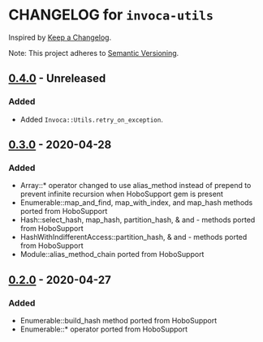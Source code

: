 # CHANGELOG for `invoca-utils`

Inspired by [Keep a Changelog](https://keepachangelog.com/en/1.0.0/).

Note: This project adheres to [Semantic Versioning](https://semver.org/spec/v2.0.0.html).

## [0.4.0] - Unreleased
### Added
- Added `Invoca::Utils.retry_on_exception`.

## [0.3.0] - 2020-04-28
### Added
- Array::* operator changed to use alias_method instead of prepend to prevent infinite recursion when HoboSupport gem is present
- Enumerable::map_and_find, map_with_index, and map_hash methods ported from HoboSupport
- Hash::select_hash, map_hash, partition_hash, & and - methods ported from HoboSupport
- HashWithIndifferentAccess::partition_hash, & and - methods ported from HoboSupport
- Module::alias_method_chain ported from HoboSupport

## [0.2.0] - 2020-04-27
### Added
- Enumerable::build_hash method ported from HoboSupport
- Enumerable::* operator ported from HoboSupport

[0.4.0]: https://github.com/Invoca/invoca-utils/compare/v0.3.0...v0.4.0
[0.3.0]: https://github.com/Invoca/invoca-utils/compare/v0.2.0...v0.3.0
[0.2.0]: https://github.com/Invoca/invoca-utils/compare/v0.1.1...v0.2.0
